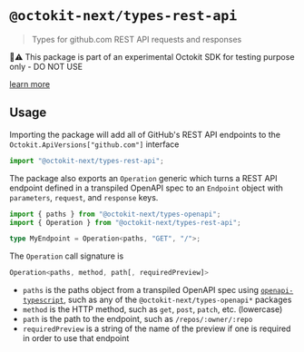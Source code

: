 # `@octokit-next/types-rest-api`

> Types for github.com REST API requests and responses

🚫⚠️ This package is part of an experimental Octokit SDK for testing purpose only - DO NOT USE

[learn more](https://github.com/octokit/octokit-next.js)

## Usage

Importing the package will add all of GitHub's REST API endpoints to the `Octokit.ApiVersions["github.com"]` interface

```ts
import "@octokit-next/types-rest-api";
```

The package also exports an `Operation` generic which turns a REST API endpoint defined in a transpiled OpenAPI spec to an `Endpoint` object with `parameters`, `request`, and `response` keys.

```ts
import { paths } from "@octokit-next/types-openapi";
import { Operation } from "@octokit-next/types-rest-api";

type MyEndpoint = Operation<paths, "GET", "/">;
```

The `Operation` call signature is

```ts
Operation<paths, method, path[, requiredPreview]>
```

- `paths` is the paths object from a transpiled OpenAPI spec using [`openapi-typescript`](https://github.com/drwpow/`openapi-typescript), such as any of the `@octokit-next/types-openapi*` packages
- `method` is the HTTP method, such as `get`, `post`, `patch`, etc. (lowercase)
- `path` is the path to the endpoint, such as `/repos/:owner/:repo`
- `requiredPreview` is a string of the name of the preview if one is required in order to use that endpoint
